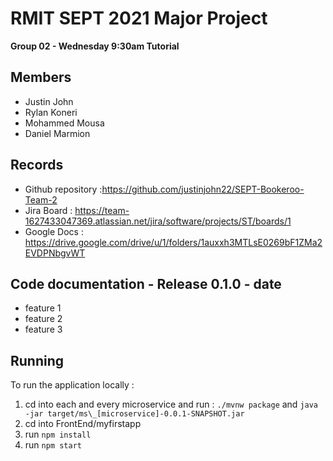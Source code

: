 # RMIT SEPT 2021 Major Project

**Group 02 - Wednesday 9:30am Tutorial**

## Members

- Justin John
- Rylan Koneri
- Mohammed Mousa
- Daniel Marmion

## Records

- Github repository :https://github.com/justinjohn22/SEPT-Bookeroo-Team-2
- Jira Board : https://team-1627433047369.atlassian.net/jira/software/projects/ST/boards/1
- Google Docs : https://drive.google.com/drive/u/1/folders/1auxxh3MTLsE0269bF1ZMa2EVDPNbgvWT

## Code documentation - Release 0.1.0 - date

- feature 1
- feature 2
- feature 3

## Running 
To run the application locally :

1. cd into each and every microservice and run :
 `./mvnw package` and `java -jar target/ms\_[microservice]-0.0.1-SNAPSHOT.jar`
3. cd into FrontEnd/myfirstapp
4. run `npm install`
5. run `npm start`
